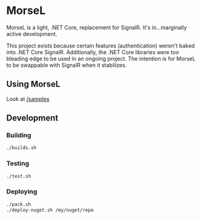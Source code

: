 # MorseL
MorseL is a light, .NET Core, replacement for SignalR. It's in...marginally active development.

This project exists because certain features (authentication) weren't baked into .NET Core SignalR. Additionally, the .NET Core libraries were _too_ bleading edge to be used in an ongoing project. The intention is for MorseL to be swappable with SignalR when it stabilizes.


## Using MorseL
Look at [/samples](./tree/master/samples)

## Development

### Building
```bash
./builds.sh
```

### Testing
```bash
./test.sh
```

### Deploying
```bash
./pack.sh
./deploy-nuget.sh /my/nuget/repo
```